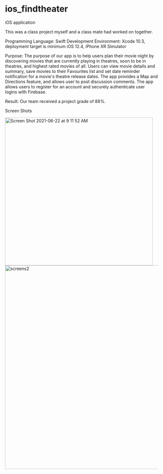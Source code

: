 # ios_findtheater
iOS application 

This was a class project myself and a class mate had worked on together. 

Programming Language: Swift Development Environment: Xcode 10.3, deployment target is minimum iOS 12.4, iPhone XR Simulator

Purpose: The purpose of our app is to help users plan their movie night by discovering movies that are currently playing in theatres, soon to be in theatres, and highest rated movies of all. Users can view movie details and summary, save movies to their Favourites list and set date reminder notification for a movie's theatre release dates. The app provides a Map and Directions feature, and allows user to post discussion comments. The app allows users to register for an account and securely authenticate user logins with Firebase.

Result: Our team received a project grade of 88%.

Screen Shots

<img width="487" alt="Screen Shot 2021-06-22 at 9 11 52 AM" src="https://user-images.githubusercontent.com/53122155/122930886-5c989700-d33a-11eb-8d67-9e0e199035ba.png">
<img width="671" alt="screens2" src="https://user-images.githubusercontent.com/53122155/122930937-67ebc280-d33a-11eb-9609-bb8c11b2271e.png">

